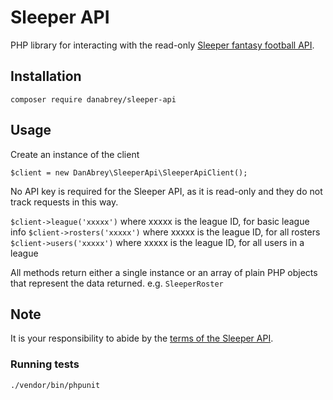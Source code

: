 # Sleeper API

PHP library for interacting with the read-only [Sleeper fantasy football API](https://docs.sleeper.app/).
## Installation

`composer require danabrey/sleeper-api`

## Usage

Create an instance of the client

`$client = new DanAbrey\SleeperApi\SleeperApiClient();`

No API key is required for the Sleeper API, as it is read-only and they do not track requests in this way.

`$client->league('xxxxx')` where xxxxx is the league ID, for basic league info
`$client->rosters('xxxxx')` where xxxxx is the league ID, for all rosters
`$client->users('xxxxx')` where xxxxx is the league ID, for all users in a league

All methods return either a single instance or an array of plain PHP objects that represent the data returned. e.g. `SleeperRoster` 

## Note

It is your responsibility to abide by the [terms of the Sleeper API](https://docs.sleeper.app/).

### Running tests

`./vendor/bin/phpunit`